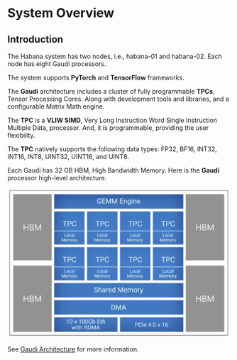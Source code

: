 # System Overview

## Introduction

The Habana system has two nodes, i.e., habana-01 and habana-02.
Each node has eight Gaudi processors.

The system supports **PyTorch** and **TensorFlow** frameworks.

The **Gaudi** architecture includes a cluster of fully programmable **TPCs**, Tensor Processing Cores.
Along with development tools and libraries, and a configurable Matrix Math engine.

The **TPC** is a **VLIW SIMD**, Very Long Instruction Word Single Instruction Multiple Data,
processor.  And, it is programmable, providing the user flexibility.

The **TPC** natively supports the following data types: FP32, BF16, INT32, INT16,
INT8, UINT32, UINT16, and UINT8.

Each Gaudi has 32 GB HBM, High Bandwidth Memory.
Here is the **Gaudi** processor high-level architecture.

![Gaudi Processor High-level Architecture](Gaudi-Architecture.png "Gaudi Processor High-level Architecture")

See [Gaudi Architecture](https://docs.habana.ai/en/latest/Gaudi_Overview/Gaudi_Architecture.html) for more information.
